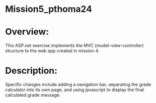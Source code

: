# Mission5_pthoma24

# Overview: 
This ASP.net exercise implements the MVC (model-view-controller) structure to the web app created in mission 4.
# Description: 
Specific changes include adding a navigation bar, separating the grade calculator into its own page, and using javascript to display the final calculated grade message.
